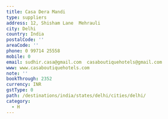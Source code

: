 ```yaml
---
title: Casa Dera Mandi
type: suppliers
address: 12, Shisham Lane  Mehrauli
city: Delhi
country: India
postalCode: ''
areaCode: ''
phone: 0 99714 25558
mobile: 0
email: sudhir.casa@gmail.com  casaboutiquehotels@gmail.com
www: www.casaboutiquehotels.com
note: ''
bookThrough: 2352
currency: INR
gstType: 0
path: /destinations/india/states/delhi/cities/delhi/
category:
  - H
---
```


